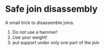 # Safe join disassembly #
A small trick to disassemble joins.

1. Do not use a hammer!
2. Use your weight!
3. put support under only one part of the join


